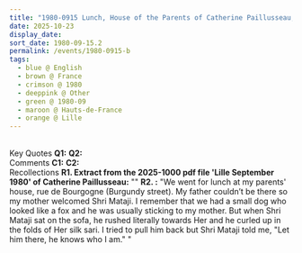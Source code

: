 ```yaml
---
title: "1980-0915 Lunch, House of the Parents of Catherine Paillusseau, Rue de Bourgogne, 59800 Lille, Hauts-de-France, France"
date: 2025-10-23
display_date: 
sort_date: 1980-09-15.2
permalink: /events/1980-0915-b
tags:
  - blue @ English
  - brown @ France
  - crimson @ 1980
  - deeppink @ Other
  - green @ 1980-09
  - maroon @ Hauts-de-France
  - orange @ Lille
---
```


<br>

<wave-list>
  <list-title color="DarkSeaGreen" width="55">Key Quotes</list-title>
  <list-item color="BlanchedAlmond" width="280"><b>Q1:</b> <i></i></list-item>
  <list-item color="Lavender" width="280"><b>Q2:</b> <i></i></list-item>
</wave-list>

<br>

<wave-list>
  <list-title color="DarkSeaGreen" width="55">Comments</list-title>
  <list-item color="BlanchedAlmond" width="280"><b>C1:</b> <i></i></list-item>
  <list-item color="Lavender" width="280"><b>C2:</b> <i></i></list-item>
</wave-list>

<br>

<wave-list>
  <list-title color="DarkSeaGreen" width="65"> Recollections</list-title>
  <list-item color="BlanchedAlmond"  width="280"><b>R1. Extract from the 2025-1000 pdf file 'Lille September 1980' of Catherine Paillusseau:</b> ""</list-item>
   <list-item color="Lavender"  width="280"><b>R2. :</b> "We went for lunch at my parents' house, rue de Bourgogne (Burgundy street). My father couldn’t be there so my mother welcomed Shri Mataji. I remember that we had a small dog who looked like a fox and he was usually sticking to my mother. But when Shri Mataji sat on the sofa, he rushed literally towards Her and he curled up in the folds of Her silk sari. I tried to pull him back but Shri Mataji told me, "Let him there, he knows who I am." "</list-item>
</wave-list>